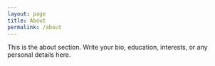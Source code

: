 ```yaml
---
layout: page
title: About
permalink: /about
---
```


This is the about section. Write your bio, education, interests, or any personal details here.
